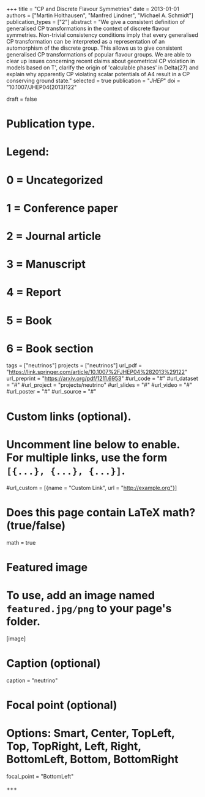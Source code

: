 +++
title = "CP and Discrete Flavour Symmetries"
date = 2013-01-01
authors = ["Martin Holthausen", "Manfred Lindner", "Michael A. Schmidt"]
publication_types = ["2"]
abstract = "We give a consistent definition of generalised CP transformations in the context of discrete flavour symmetries. Non-trivial consistency conditions imply that every generalised CP transformation can be interpreted as a representation of an automorphism of the discrete group. This allows us to give consistent generalised CP transformations of popular flavour groups. We are able to clear up issues concerning recent claims about geometrical CP violation in models based on T', clarify the origin of 'calculable phases' in Delta(27) and explain why apparently CP violating scalar potentials of A4 result in a CP conserving ground state."
selected = true
publication = "*JHEP*"
doi = "10.1007/JHEP04(2013)122"


draft = false

# Publication type.
# Legend:
# 0 = Uncategorized
# 1 = Conference paper
# 2 = Journal article
# 3 = Manuscript
# 4 = Report
# 5 = Book
# 6 = Book section


tags = ["neutrinos"]
projects = ["neutrinos"]
url_pdf = "https://link.springer.com/article/10.1007%2FJHEP04%282013%29122"
url_preprint = "https://arxiv.org/pdf/1211.6953"
#url_code = "#"
#url_dataset = "#"
#url_project = "projects/neutrino"
#url_slides = "#"
#url_video = "#"
#url_poster = "#"
#url_source = "#"

# Custom links (optional).
#   Uncomment line below to enable. For multiple links, use the form `[{...}, {...}, {...}]`.
#url_custom = [{name = "Custom Link", url = "http://example.org"}]


# Does this page contain LaTeX math? (true/false)
math = true

# Featured image
# To use, add an image named `featured.jpg/png` to your page's folder. 
[image]
  # Caption (optional)
  caption = "neutrino"

  # Focal point (optional)
  # Options: Smart, Center, TopLeft, Top, TopRight, Left, Right, BottomLeft, Bottom, BottomRight
  focal_point = "BottomLeft"





+++

